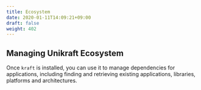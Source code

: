 ```yaml
---
title: Ecosystem
date: 2020-01-11T14:09:21+09:00
draft: false
weight: 402
---
```


## Managing Unikraft Ecosystem

Once `kraft` is installed, you can use it to manage dependencies for
applications, including finding and retrieving existing applications, libraries,
platforms and architectures.

